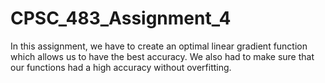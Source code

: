 # CPSC_483_Assignment_4

In this assignment, we have to create an optimal linear gradient function which allows us to have the best accuracy. 
We also had to make sure that our functions had a high accuracy without overfitting.
  
